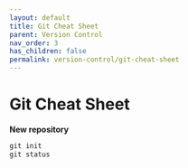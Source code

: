 ```yaml
---
layout: default
title: Git Cheat Sheet
parent: Version Control
nav_order: 3
has_children: false
permalink: version-control/git-cheat-sheet
---
```


# Git Cheat Sheet

**New repository**
```powershell
git init
git status
```